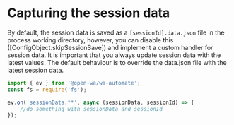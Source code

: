 # Capturing the session data

By default, the session data is saved as a `[sessionId].data.json` file in the process working directory, however, you can disable this ([ConfigObject.skipSessionSave]) and implement a custom handler for session data. It is important that you always update session data with the latest values. The default behaviour is to override the data.json file with the latest session data.

```javascript
import { ev } from '@open-wa/wa-automate';
const fs = require('fs');

ev.on('sessionData.**', async (sessionData, sessionId) => {
    //do something with sessionData and sessionId
});
```

